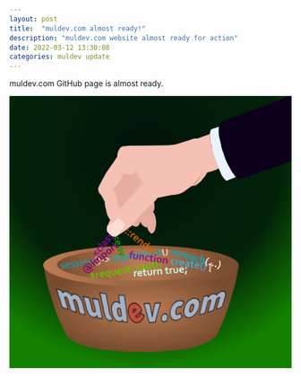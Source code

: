 ```yaml
---
layout: post
title:  "muldev.com almost ready!"
description: "muldev.com website almost ready for action"
date: 2022-03-12 13:30:08
categories: muldev update
---
```


muldev.com GitHub page is almost ready.

![muldev logo](/assets/img/muldev-logo.svg)



